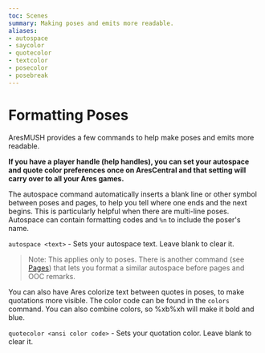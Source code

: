 ```yaml
---
toc: Scenes
summary: Making poses and emits more readable.
aliases:
- autospace
- saycolor
- quotecolor
- textcolor
- posecolor
- posebreak
---
```

# Formatting Poses

AresMUSH provides a few commands to help make poses and emits more readable.

**If you have a player handle (help handles), you can set your autospace and quote color preferences once on AresCentral and that setting will carry over to all your Ares games.**

The autospace command automatically inserts a blank line or other symbol between poses and pages, to help you tell where one ends and the next begins.  This is particularly helpful when there are multi-line poses. Autospace can contain formatting codes and `%n` to include the poser's name.

`autospace <text>` - Sets your autospace text.  Leave blank to clear it.

> Note: This applies only to poses.  There is another command (see [Pages](/help/page)) that lets you format a similar autospace before pages and OOC remarks.

You can also have Ares colorize text between quotes in poses, to make quotations more visible.  The color code can be found in the `colors` command.  You can also combine colors, so \%xb\%xh will make it bold and blue.

`quotecolor <ansi color code>` - Sets your quotation color.  Leave blank to clear it.
